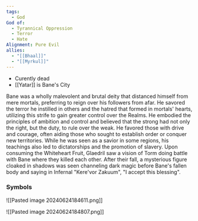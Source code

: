 ```yaml
---
tags:
  - God
God of:
  - Tyrannical Oppression
  - Terror
  - Hate
Alignment: Pure Evil
allies:
  - "[[Bhaal]]"
  - "[[Myrkul]]"
---
```

- Curently dead
- [[Yatar]] is Bane's City

Bane was a wholly malevolent and brutal deity that distanced himself from mere mortals, preferring to reign over his followers from afar. He savored the terror he instilled in others and the hatred that formed in mortals' hearts, utilizing this strife to gain greater control over the Realms. He embodied the principles of ambition and control and believed that the strong had not only the right, but the duty, to rule over the weak. He favored those with drive and courage, often aiding those who sought to establish order or conquer new territories. While he was seen as a savior in some regions, his teachings also led to dictatorships and the promotion of slavery. Upon consuming the Whiteheart Fruit, Glaedril saw a vision of Torm doing battle with Bane where they killed each other. After their fall, a mysterious figure cloaked in shadows was seen channeling dark magic before Bane's fallen body and saying in Infernal "Kere'vor Zakuum", "I accept this blessing".

### Symbols
![[Pasted image 20240624184611.png]]

![[Pasted image 20240624184807.png]]
